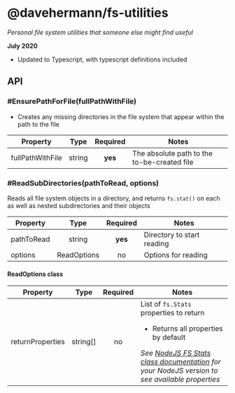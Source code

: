 # @davehermann/fs-utilities

*Personal file system utilities that someone else might find useful*

**July 2020**
+ Updated to Typescript, with typescript definitions included

## API

### #EnsurePathForFile(fullPathWithFile)

+ Creates any missing directories in the file system that appear within the path to the file

| Property | Type | Required | Notes |
| -------- | :--: | :------: | ----- |
| fullPathWithFile | string | **yes** | The absolute path to the to-be-created file |

### #ReadSubDirectories(pathToRead, options)

Reads all file system objects in a directory, and returns `fs.stat()` on each as well as nested subdirectories and their objects

| Property | Type | Required | Notes |
| -------- | :--: | :------: | ----- |
| pathToRead | string | **yes** | Directory to start reading |
| options | ReadOptions | no | Options for reading |

#### ReadOptions class
| Property | Type | Required | Notes |
| -------- | :--: | :------: | ----- |
| returnProperties | string[] | no | List of `fs.Stats` properties to return<ul><li>Returns all properties by default</li></ul>*See [NodeJS FS Stats class documentation](https://nodejs.org/dist/latest/docs/api/fs.html#fs_class_fs_stats) for your NodeJS version to see available properties* |
